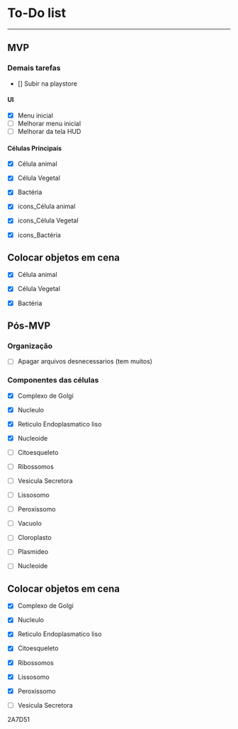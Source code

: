 # To-Do list

--------------------------
## MVP

### Demais tarefas 

- [] Subir na playstore 

#### UI

- [X] Menu inicial
- [ ] Melhorar menu inicial
- [ ] Melhorar da tela HUD

#### Células Principais

- [X] Célula animal
- [X] Célula Vegetal
- [X] Bactéria 

- [X] icons_Célula animal
- [X] icons_Célula Vegetal
- [X] icons_Bactéria 


## Colocar objetos em cena 

- [X] Célula animal
- [X] Célula Vegetal
- [X] Bactéria 


## Pós-MVP

### Organização

- [ ] Apagar arquivos desnecessarios (tem muitos)


### Componentes das células  

- [X] Complexo de Golgi
- [X] Nucleulo
- [X] Reticulo Endoplasmatico liso
- [X] Nucleoide
- [ ] Citoesqueleto
- [ ] Ribossomos
- [ ] Vesicula Secretora
- [ ] Lissosomo
- [ ] Peroxissomo
- [ ] Vacuolo
- [ ] Cloroplasto
- [ ] Plasmideo 
- [ ] Nucleoide


## Colocar objetos em cena 
- [X] Complexo de Golgi
- [X] Nucleulo
- [X] Reticulo Endoplasmatico liso
- [X] Citoesqueleto
- [X] Ribossomos
- [X] Lissosomo
- [X] Peroxissomo
- [ ] Vesicula Secretora


2A7D51